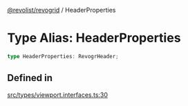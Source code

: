 [@revolist/revogrid](README.md) / HeaderProperties

# Type Alias: HeaderProperties

```ts
type HeaderProperties: RevogrHeader;
```

## Defined in

[src/types/viewport.interfaces.ts:30](https://github.com/revolist/revogrid/blob/21cf5bd8103ee03a0cd211a424e38941bf038335/src/types/viewport.interfaces.ts#L30)
